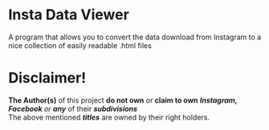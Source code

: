 # Insta Data Viewer
A program that allows you to convert the data download from Instagram to a nice collection of easily readable .html files

# Disclaimer!
**The Author(s)** of this project **do not own** *or* **claim to own** ***Instagram, Facebook*** *or* ***any*** of their ***subdivisions*** </br> The above mentioned ***titles*** are owned by their right holders.
